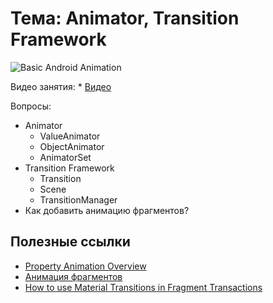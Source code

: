 # Тема: Animator, Transition Framework

![Basic Android Animation](basic-android-animation.jpg)

Видео занятия:
	*	[Видео](https://youtu.be/DgGlkkjKBpQ)


Вопросы:

*	Animator
	*	ValueAnimator
	*	ObjectAnimator
	*	AnimatorSet
*	Transition Framework
	*	Transition
	*	Scene
	*	TransitionManager
*	Как добавить анимацию фрагментов?

	
## Полезные ссылки

* [Property Animation Overview](https://developer.android.com/guide/topics/graphics/prop-animation#java)
* [Анимация фрагментов](http://developer.alexanderklimov.ru/android/animation/fragmentsanimation.php)
* [How to use Material Transitions in Fragment Transactions](https://medium.com/bynder-tech/how-to-use-material-transitions-in-fragment-transactions-5a62b9d0b26b)


